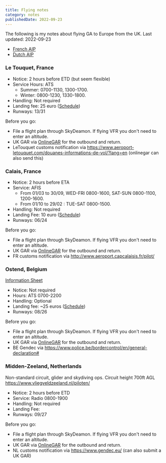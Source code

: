 ```yaml
---
title: Flying notes
category: notes
publishedDate: 2022-09-23
---
```


The following is my notes about flying GA to Europe from the UK.
Last updated: 2022-09-23

- [French AIP](https://www.sia.aviation-civile.gouv.fr/documents/htmlshow?f=dvd/eAIP_08_SEP_2022/FRANCE/home.html)
- [Dutch AIP](https://eaip.lvnl.nl/2022-09-22-AIRAC/html/index-en-GB.html)

### Le Touquet, France

- Notice: 2 hours before ETD (but seem flexible)
- Service Hours: ATS
  - Summer: 0700-1130, 1300-1700.
  - Winter: 0800-1230, 1330-1800.
- Handling: Not required
- Landing fee: 25 euro ([Schedule](https://www.aeroport-letouquet.com/wp-content/uploads/2019/06/TARIFS_UK-010119.pdf))
- Runways: 13/31

Before you go:

- File a flight plan through SkyDeamon. If flying VFR you don't need to enter an altitude.
- UK GAR via [OnlineGAR](https://www.onlinegar.com/) for the outbound and return.
- LeTouquet customs notification via https://www.aeroport-letouquet.com/douanes-informations-de-vol/?lang=en (onlinegar can also send this)

### Calais, France

- Notice: 2 hours before ETA
- Service: AFIS
  - From 01/03 to 30/09, WED-FRI 0800-1600, SAT-SUN 0800-1100, 1200-1600.
  - From 01/10 to 29/02 : TUE-SAT 0800-1500.
- Handling: Not required
- Landing Fee: 10 euro ([Schedule](http://www.aeroport.capcalaisis.fr/wp-content/uploads/2021/12/TARIFS-AEROPORT-2021-V2.pdf))
- Runways: 06/24

Before you go:

- File a flight plan through SkyDeamon. If flying VFR you don't need to enter an altitude.
- UK GAR via [OnlineGAR](https://www.onlinegar.com/) for the outbound and return.
- FR customs notification via http://www.aeroport.capcalaisis.fr/pilot/

### Ostend, Belgium

[Information Sheet](https://www.ostendebruges-aeroport.com/wp-content/uploads/2021/04/General-Aviation-Info-Sheet-v28APR2021-1.pdf)

- Notice: Not required
- Hours: ATS 0700-2200
- Handling: Optional
- Landing fee: ~25 euros ([Schedule](https://www.ostendebruges-aeroport.com/wp-content/uploads/2022/03/EBOS-LEM-AIRPORT-FEES-2022.pdf))
- Runways: 08/26

Before you go:

- File a flight plan through SkyDeamon. If flying VFR you don't need to enter an altitude.
- UK GAR via [OnlineGAR](https://www.onlinegar.com/) for the outbound and return.
- BE Gendec via https://www.police.be/bordercontrol/en/general-declaration#

### Midden-Zeeland, Netherlands

Non-standard circuit, glider and skydiving ops. Circuit height 700ft AGL
https://www.vliegveldzeeland.nl/piloten/

- Notice: 2 hours before ETD
- Service: Radio 0800-1900
- Handling: Not required
- Landing Fee:
- Runways: 09/27

Before you go:

- File a flight plan through SkyDeamon. If flying VFR you don't need to enter an altitude.
- UK GAR via [OnlineGAR](https://www.onlinegar.com/) for the outbound and return.
- NL customs notification via https://www.gendec.eu/ (can also submit a UK GAR)
